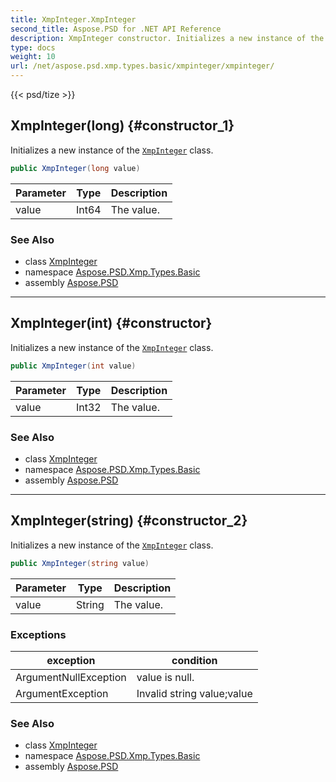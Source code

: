 ```yaml
---
title: XmpInteger.XmpInteger
second_title: Aspose.PSD for .NET API Reference
description: XmpInteger constructor. Initializes a new instance of the XmpInteger class
type: docs
weight: 10
url: /net/aspose.psd.xmp.types.basic/xmpinteger/xmpinteger/
---
```

{{< psd/tize >}}
## XmpInteger(long) {#constructor_1}

Initializes a new instance of the [`XmpInteger`](../) class.

```csharp
public XmpInteger(long value)
```

| Parameter | Type | Description |
| --- | --- | --- |
| value | Int64 | The value. |

### See Also

* class [XmpInteger](../)
* namespace [Aspose.PSD.Xmp.Types.Basic](../../xmpinteger/)
* assembly [Aspose.PSD](../../../)

---

## XmpInteger(int) {#constructor}

Initializes a new instance of the [`XmpInteger`](../) class.

```csharp
public XmpInteger(int value)
```

| Parameter | Type | Description |
| --- | --- | --- |
| value | Int32 | The value. |

### See Also

* class [XmpInteger](../)
* namespace [Aspose.PSD.Xmp.Types.Basic](../../xmpinteger/)
* assembly [Aspose.PSD](../../../)

---

## XmpInteger(string) {#constructor_2}

Initializes a new instance of the [`XmpInteger`](../) class.

```csharp
public XmpInteger(string value)
```

| Parameter | Type | Description |
| --- | --- | --- |
| value | String | The value. |

### Exceptions

| exception | condition |
| --- | --- |
| ArgumentNullException | value is null. |
| ArgumentException | Invalid string value;value |

### See Also

* class [XmpInteger](../)
* namespace [Aspose.PSD.Xmp.Types.Basic](../../xmpinteger/)
* assembly [Aspose.PSD](../../../)


